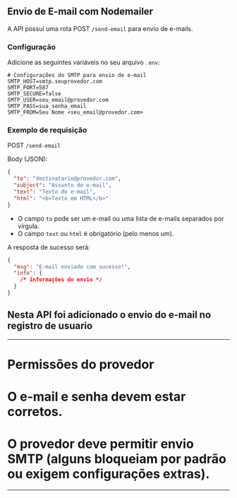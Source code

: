 ## Envio de E-mail com Nodemailer

A API possui uma rota POST `/send-email` para envio de e-mails.

### Configuração

Adicione as seguintes variáveis no seu arquivo `.env`:

```
# Configurações do SMTP para envio de e-mail
SMTP_HOST=smtp.seuprovedor.com
SMTP_PORT=587
SMTP_SECURE=false
SMTP_USER=seu_email@provedor.com
SMTP_PASS=sua_senha_email
SMTP_FROM=Seu Nome <seu_email@provedor.com>
```

### Exemplo de requisição

POST `/send-email`

Body (JSON):

```json
{
  "to": "destinatario@provedor.com",
  "subject": "Assunto do e-mail",
  "text": "Texto do e-mail",
  "html": "<b>Texto em HTML</b>"
}
```

- O campo `to` pode ser um e-mail ou uma lista de e-mails separados por vírgula.
- O campo `text` ou `html` é obrigatório (pelo menos um).

A resposta de sucesso será:

```json
{
  "msg": "E-mail enviado com sucesso!",
  "info": {
    /* informações do envio */
  }
}
```

## Nesta API foi adicionado o envio do e-mail no registro de usuario

---

# Permissões do provedor

# O e-mail e senha devem estar corretos.

# O provedor deve permitir envio SMTP (alguns bloqueiam por padrão ou exigem configurações extras).

---
